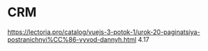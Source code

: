 # CRM
https://lectoria.pro/catalog/vuejs-3-potok-1/urok-20-paginatsiya-postranichnyi%CC%86-vyvod-dannyh.html
4.17